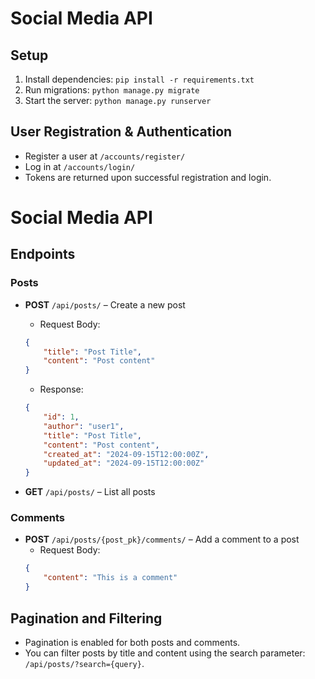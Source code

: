 # Social Media API

## Setup
1. Install dependencies: `pip install -r requirements.txt`
2. Run migrations: `python manage.py migrate`
3. Start the server: `python manage.py runserver`

## User Registration & Authentication
- Register a user at `/accounts/register/`
- Log in at `/accounts/login/`
- Tokens are returned upon successful registration and login.
# Social Media API

## Endpoints

### Posts
- **POST** `/api/posts/` – Create a new post
    - Request Body: 
    ```json
    {
        "title": "Post Title",
        "content": "Post content"
    }
    ```
    - Response:
    ```json
    {
        "id": 1,
        "author": "user1",
        "title": "Post Title",
        "content": "Post content",
        "created_at": "2024-09-15T12:00:00Z",
        "updated_at": "2024-09-15T12:00:00Z"
    }
    ```

- **GET** `/api/posts/` – List all posts

### Comments
- **POST** `/api/posts/{post_pk}/comments/` – Add a comment to a post
    - Request Body:
    ```json
    {
        "content": "This is a comment"
    }
    ```

## Pagination and Filtering
- Pagination is enabled for both posts and comments.
- You can filter posts by title and content using the search parameter: `/api/posts/?search={query}`.
